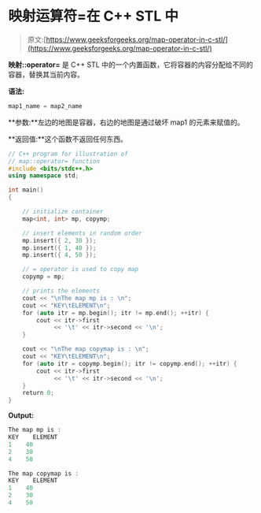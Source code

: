 # 映射运算符=在 C++ STL 中

> 原文:[https://www.geeksforgeeks.org/map-operator-in-c-stl/](https://www.geeksforgeeks.org/map-operator-in-c-stl/)

**映射::operator=** 是 C++ STL 中的一个内置函数，它将容器的内容分配给不同的容器，替换其当前内容。

**语法:**

```cpp
map1_name = map2_name
```

**参数:**左边的地图是容器，右边的地图是通过破坏 map1 的元素来赋值的。

**返回值:**这个函数不返回任何东西。

```cpp
// C++ program for illustration of
// map::operator= function
#include <bits/stdc++.h>
using namespace std;

int main()
{

    // initialize container
    map<int, int> mp, copymp;

    // insert elements in random order
    mp.insert({ 2, 30 });
    mp.insert({ 1, 40 });
    mp.insert({ 4, 50 });

    // = operator is used to copy map
    copymp = mp;

    // prints the elements
    cout << "\nThe map mp is : \n";
    cout << "KEY\tELEMENT\n";
    for (auto itr = mp.begin(); itr != mp.end(); ++itr) {
        cout << itr->first
             << '\t' << itr->second << '\n';
    }

    cout << "\nThe map copymap is : \n";
    cout << "KEY\tELEMENT\n";
    for (auto itr = copymp.begin(); itr != copymp.end(); ++itr) {
        cout << itr->first
             << '\t' << itr->second << '\n';
    }
    return 0;
}
```

**Output:**

```cpp
The map mp is : 
KEY    ELEMENT
1    40
2    30
4    50

The map copymap is : 
KEY    ELEMENT
1    40
2    30
4    50

```